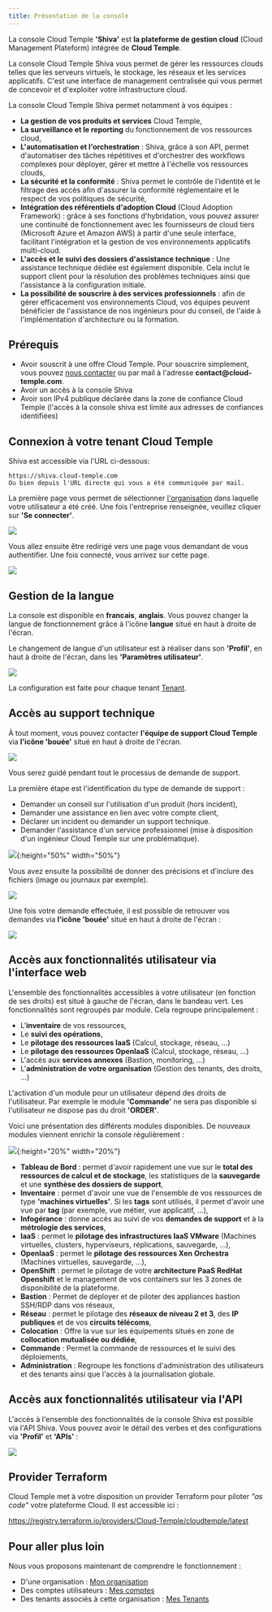 ```yaml
---
title: Présentation de la console
---
```


La console Cloud Temple __'Shiva'__ est __la plateforme de gestion cloud__ (Cloud Management Plateform) intégrée de __Cloud Temple__.

La console Cloud Temple Shiva vous permet de gérer les ressources clouds telles que les serveurs virtuels, le stockage, les réseaux et les services applicatifs.
C'est une interface de management centralisée qui vous permet de concevoir et d'exploiter votre infrastructure cloud.

La console Cloud Temple Shiva permet notamment à vos équipes :

- __La gestion de vos produits et services__ Cloud Temple,
- __La surveillance et le reporting__ du fonctionnement de vos ressources cloud,
- __L'automatisation et l'orchestration__ : Shiva, grâce à son API, permet d'automatiser des tâches répétitives et d'orchestrer des workflows complexes pour déployer, gérer et mettre à l'échelle vos ressources clouds,
- __La sécurité et la conformité__ : Shiva permet le contrôle de l'identité et le filtrage des accès afin d'assurer la conformité réglementaire et le respect de vos politiques de sécurité,
- __Intégration des référentiels d'adoption Cloud__ (Cloud Adoption Framework) : grâce à ses fonctions d'hybridation, vous pouvez assurer une continuité de fonctionnement avec les fournisseurs de cloud tiers (Microsoft Azure et Amazon AWS) à partir d'une seule interface, facilitant l'intégration et la gestion de vos environnements applicatifs multi-cloud.
- __L'accès et le suivi des dossiers d'assistance technique__ : Une assistance technique dédiée est également disponible. Cela inclut le support client pour la résolution des problèmes techniques ainsi que l'assistance à la configuration initiale.
- __La possibilité de souscrire à des services professionnels__ : afin de gérer efficacement vos environnements Cloud, vos équipes peuvent bénéficier de l'assistance de nos ingénieurs pour du conseil, de l'aide à l'implémentation d'architecture ou la formation.

## Prérequis
- Avoir souscrit à une offre Cloud Temple. Pour souscrire simplement, vous pouvez [nous contacter](https://www.cloud-temple.com/contactez-nous/) ou par mail à l'adresse __contact@cloud-temple.com__.
- Avoir un accès à la console Shiva
- Avoir son IPv4 publique déclarée dans la zone de confiance Cloud Temple (l'accès à la console shiva est limité aux adresses de confiances identifiées)

## Connexion à votre tenant Cloud Temple
Shiva est accessible via l'URL ci-dessous:

    https://shiva.cloud-temple.com
    Ou bien depuis l'URL directe qui vous a été communiquée par mail.

La première page vous permet de sélectionner [l'organisation](organisations.md) dans laquelle votre utilisateur a été créé.
Une fois l'entreprise renseignée, veuillez cliquer sur __'Se connecter'__.

![](images/shiva_login.png)

Vous allez ensuite être redirigé vers une page vous demandant de vous authentifier.
Une fois connecté, vous arrivez sur cette page.

![](images/shiva_home.png)

## Gestion de la langue
La console est disponible en __francais__, __anglais__. Vous pouvez changer la langue de fonctionnement grâce à l'icône __langue__ situé en haut à droite de l'écran.

Le changement de langue d'un utilisateur est à réaliser dans son __'Profil'__, en haut à droite de l'écran, dans les __'Paramètres utilisateur'__.

![](images/shiva_profil_006.png)

La configuration est faite pour chaque tenant [Tenant](tenants.md).

## Accès au support technique

À tout moment, vous pouvez contacter __l'équipe de support Cloud Temple__ via __l'icône 'bouée'__ situé en haut à droite de l'écran.

![](images/shiva_support.png)

Vous serez guidé pendant tout le processus de demande de support.

La première étape est l'identification du type de demande de support :

- Demander un conseil sur l'utilisation d'un produit (hors incident),
- Demander une assistance en lien avec votre compte client,
- Déclarer un incident ou demander un support technique.
- Demander l'assistance d'un service professionnel (mise à disposition d'un ingénieur Cloud Temple sur une problématique).

![](images/shiva_support_01.png){:height="50%" width="50%"}

Vous avez ensuite la possibilité de donner des précisions et d'inclure des fichiers (image ou journaux par exemple).

![](images/shiva_support_02.png)

Une fois votre demande effectuée, il est possible de retrouver vos demandes via __l'icône 'bouée'__ situé en haut à droite de l'écran :

![](images/shiva_support_03.png)

## Accès aux fonctionnalités utilisateur via l'interface web

L'ensemble des fonctionnalités accessibles à votre utilisateur (en fonction de ses droits) est situé à gauche de l'écran, dans le bandeau vert.
Les fonctionnalités sont regroupés par module. Cela regroupe principalement :

- L'__inventaire__ de vos ressources,
- Le __suivi des opérations__,
- Le __pilotage des ressources IaaS__ (Calcul, stockage, réseau, ...)
- Le __pilotage des ressources OpenIaaS__ (Calcul, stockage, réseau, ...)
- L'accès aux __services annexes__ (Bastion, monitoring, ...)
- L'__administration de votre organisation__ (Gestion des tenants, des droits, ...)

L'activation d'un module pour un utilisateur dépend des droits de l'utilisateur. Par exemple le module __'Commande'__ ne sera pas disponible si l'utilisateur ne dispose pas du droit __'ORDER'__.

Voici une présentation des différents modules disponibles. De nouveaux modules viennent enrichir la console régulièrement :

![](images/shiva_onboard_007.png){:height="20%" width="20%"}

- __Tableau de Bord__ : permet d'avoir rapidement une vue sur le __total des ressources de calcul et de stockage__, les statistiques de la __sauvegarde__ et une __synthèse des dossiers de support__,
- __Inventaire__ : permet d'avoir une vue de l'ensemble de vos ressources de type __'machines virtuelles'__. Si les __tags__ sont utilisés, il permet d'avoir une vue par __tag__ (par exemple, vue métier, vue applicatif, ...),
- __Infogérance__ : donne accès au suivi de vos __demandes de support__ et à la __métrologie des services__,
- __IaaS__ : permet le __pilotage des infrastructures IaaS VMware__ (Machines virtuelles, clusters, hyperviseurs, réplications, sauvegarde, ...),
- __OpenIaaS__ : permet le __pilotage des ressources Xen Orchestra__ (Machines virtuelles, sauvegarde, ...),
- __OpenShift__ : permet le pilotage de votre **architecture PaaS RedHat Openshift** et le management de vos containers sur les 3 zones de disponibilité de la plateforme.
- __Bastion__ : Permet de déployer et de piloter des appliances bastion SSH/RDP dans vos réseaux,
- __Réseau__ : permet le pilotage des __réseaux de niveau 2 et 3__, des __IP publiques__ et de vos __circuits télécoms__,
- __Colocation__ : Offre la vue sur les équipements situés en zone de __collocation mutualisée ou dédiée__,
- __Commande__ : Permet la commande de ressources et le suivi des déploiements,
- __Administration__ : Regroupe les fonctions d'administration des utilisateurs et des tenants ainsi que l'accès à la journalisation globale.

## Accès aux fonctionnalités utilisateur via l'API

L'accès à l'ensemble des fonctionnalités de la console Shiva est possible via l'API Shiva. Vous pouvez avoir le détail des verbes et des configurations via __'Profil'__ et __'APIs'__ :

![](images/shiva_onboard_008.png)

## Provider Terraform

Cloud Temple met à votre disposition un provider Terraform pour piloter *"as code"* votre plateforme Cloud. Il est accessible ici :

https://registry.terraform.io/providers/Cloud-Temple/cloudtemple/latest

## Pour aller plus loin

Nous vous proposons maintenant de comprendre le fonctionnement :

- D'une organisation : [Mon organisation](organisations.md)
- Des comptes utilisateurs : [Mes comptes](accounts.md)
- Des tenants associés à cette organisation : [Mes Tenants](tenants.md)

